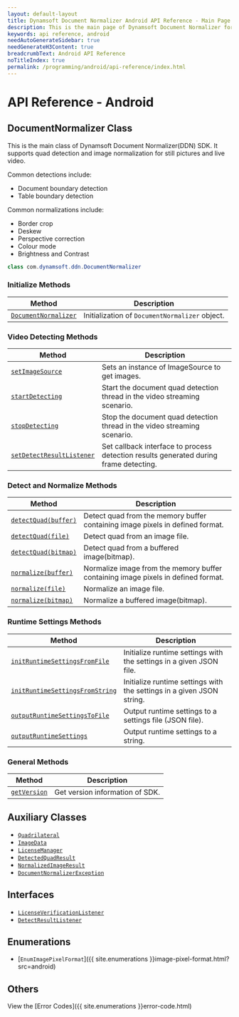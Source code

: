 ```yaml
---
layout: default-layout
title: Dynamsoft Document Normalizer Android API Reference - Main Page
description: This is the main page of Dynamsoft Document Normalizer for Android SDK API Reference.
keywords: api reference, android
needAutoGenerateSidebar: true
needGenerateH3Content: true
breadcrumbText: Android API Reference
noTitleIndex: true
permalink: /programming/android/api-reference/index.html
---
```


# API Reference - Android

## DocumentNormalizer Class

This is the main class of Dynamsoft Document Normalizer(DDN) SDK. It supports quad detection and image normalization for still pictures and live video.

Common detections include:

- Document boundary detection
- Table boundary detection

Common normalizations include:

- Border crop
- Deskew
- Perspective correction
- Colour mode
- Brightness and Contrast

```java
class com.dynamsoft.ddn.DocumentNormalizer
```

### Initialize Methods

  | Method               | Description |
  |----------------------|-------------|
  | [`DocumentNormalizer`](document-normalizer-init.md#documentnormalizer) | Initialization of `DocumentNormalizer` object.|

### Video Detecting Methods

  | Method               | Description |
  |----------------------|-------------|
  | [`setImageSource`](document-normalizer-video.md#setimagesource) | Sets an instance of ImageSource to get images.  |
  | [`startDetecting`](document-normalizer-video.md#startdetecting) | Start the document quad detection thread in the video streaming scenario. |
  | [`stopDetecting`](document-normalizer-video.md#stopdetecting) | Stop the document quad detection thread in the video streaming scenario.  |
  | [`setDetectResultListener`](document-normalizer-video.md#setdetectresultlistener) | Set callback interface to process detection results generated during frame detecting. |

### Detect and Normalize Methods

  | Method               | Description |
  |----------------------|-------------|
  | [`detectQuad(buffer)`](document-normalizer-normalizing.md#detectquadbuffer) | Detect quad from the memory buffer containing image pixels in defined format. |
  | [`detectQuad(file)`](document-normalizer-normalizing.md#detectquadfile) | Detect quad from an image file. |
  | [`detectQuad(bitmap)`](document-normalizer-normalizing.md#detectquadbitmap) | Detect quad from a buffered image(bitmap). |
  | [`normalize(buffer)`](document-normalizer-normalizing.md#normalizebuffer) | Normalize image from the memory buffer containing image pixels in defined format. |
  | [`normalize(file)`](document-normalizer-normalizing.md#normalizefile) | Normalize an image file. |
  | [`normalize(bitmap)`](document-normalizer-normalizing.md#normalizebitmap) | Normalize a buffered image(bitmap). |
  
### Runtime Settings Methods

  | Method               | Description |
  |----------------------|-------------|
  | [`initRuntimeSettingsFromFile`](document-normalizer-settings.md#initruntimesettingsfromfile)  | Initialize runtime settings with the settings in a given JSON file. |
  | [`initRuntimeSettingsFromString`](document-normalizer-settings.md#initruntimesettingsfromstring) | Initialize runtime settings with the settings in a given JSON string. |
  | [`outputRuntimeSettingsToFile`](document-normalizer-settings.md#outputruntimesettingstofile) | Output runtime settings to a settings file (JSON file). |
  | [`outputRuntimeSettings`](document-normalizer-settings.md#outputruntimesettings) | Output runtime settings to a string. |

### General Methods

  | Method               | Description |
  |----------------------|-------------|
  | [`getVersion`](document-normalizer-general.md#getversion) | Get version information of SDK.|

## Auxiliary Classes

- [`Quadrilateral`](quadrilateral.md)
- [`ImageData`](image-data.md)
- [`LicenseManager`](license-manager.md)
- [`DetectedQuadResult`](detected-quad-result.md)
- [`NormalizedImageResult`](normalized-image-result.md)
- [`DocumentNormalizerException`](document-normalizer-exception.md)

## Interfaces

- [`LicenseVerificationListener`](license-verification-listener.md)
- [`DetectResultListener`](detect-result-listener.md)

## Enumerations

- [`EnumImagePixelFormat`]({{ site.enumerations }}image-pixel-format.html?src=android)

## Others

View the [Error Codes]({{ site.enumerations }}error-code.html)
